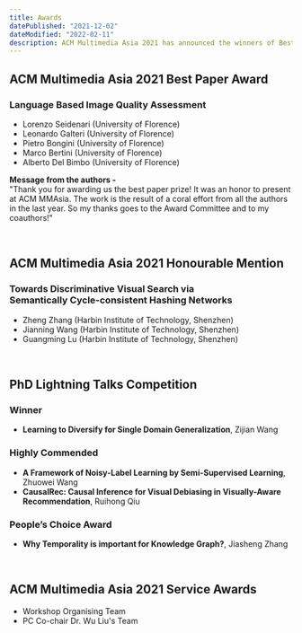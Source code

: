 ```yaml
---
title: Awards
datePublished: "2021-12-02"
dateModified: "2022-02-11"
description: ACM Multimedia Asia 2021 has announced the winners of Best Paper Awards and PhD Lightning Talks Competition.
---
```


## ACM Multimedia Asia 2021 Best Paper Award

### Language Based Image Quality Assessment
- Lorenzo Seidenari (University of Florence)
- Leonardo Galteri (University of Florence)
- Pietro Bongini (University of Florence)
- Marco Bertini (University of Florence)
- Alberto Del Bimbo (University of Florence)

**Message from the authors -** \
"Thank you for awarding us the best paper prize! It was an honor to present at ACM MMAsia. The work is the result of a coral effort from all the authors in the last year. So my thanks goes to the Award Committee and to my coauthors!"

<br/>

## ACM Multimedia Asia 2021 Honourable Mention
 
### Towards Discriminative Visual Search via<br/>Semantically Cycle-consistent Hashing Networks
- Zheng Zhang (Harbin Institute of Technology, Shenzhen)
- Jianning Wang (Harbin Institute of Technology, Shenzhen)
- Guangming Lu (Harbin Institute of Technology, Shenzhen)

<br/>

## PhD Lightning Talks Competition 
### Winner
- **Learning to Diversify for Single Domain Generalization**, Zijian Wang

### Highly Commended
- **A Framework of Noisy-Label Learning by Semi-Supervised Learning**, Zhuowei Wang
- **CausalRec: Causal Inference for Visual Debiasing in Visually-Aware Recommendation**, Ruihong Qiu

### People’s Choice Award
- **Why Temporality is important for Knowledge Graph?**, Jiasheng Zhang

<br/>

## ACM Multimedia Asia 2021 Service Awards

- Workshop Organising Team
- PC Co-chair Dr. Wu Liu's Team
